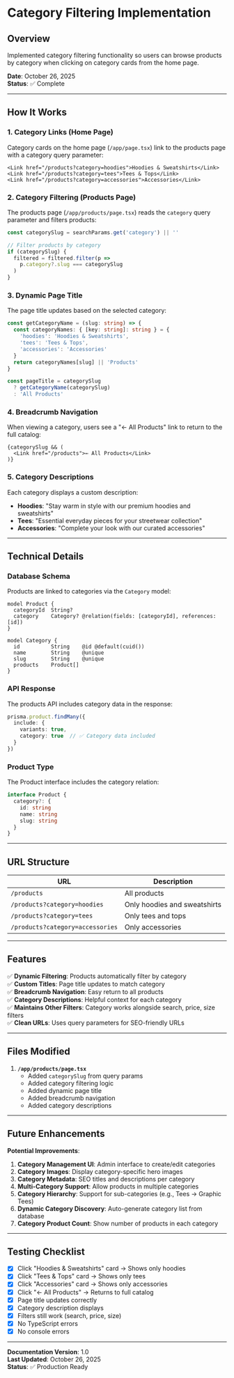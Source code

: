 # Category Filtering Implementation

## Overview
Implemented category filtering functionality so users can browse products by category when clicking on category cards from the home page.

**Date**: October 26, 2025  
**Status**: ✅ Complete

---

## How It Works

### 1. Category Links (Home Page)
Category cards on the home page (`/app/page.tsx`) link to the products page with a category query parameter:

```tsx
<Link href="/products?category=hoodies">Hoodies & Sweatshirts</Link>
<Link href="/products?category=tees">Tees & Tops</Link>
<Link href="/products?category=accessories">Accessories</Link>
```

### 2. Category Filtering (Products Page)
The products page (`/app/products/page.tsx`) reads the `category` query parameter and filters products:

```typescript
const categorySlug = searchParams.get('category') || ''

// Filter products by category
if (categorySlug) {
  filtered = filtered.filter(p => 
    p.category?.slug === categorySlug
  )
}
```

### 3. Dynamic Page Title
The page title updates based on the selected category:

```typescript
const getCategoryName = (slug: string) => {
  const categoryNames: { [key: string]: string } = {
    'hoodies': 'Hoodies & Sweatshirts',
    'tees': 'Tees & Tops',
    'accessories': 'Accessories'
  }
  return categoryNames[slug] || 'Products'
}

const pageTitle = categorySlug 
  ? getCategoryName(categorySlug)
  : 'All Products'
```

### 4. Breadcrumb Navigation
When viewing a category, users see a "← All Products" link to return to the full catalog:

```tsx
{categorySlug && (
  <Link href="/products">← All Products</Link>
)}
```

### 5. Category Descriptions
Each category displays a custom description:

- **Hoodies**: "Stay warm in style with our premium hoodies and sweatshirts"
- **Tees**: "Essential everyday pieces for your streetwear collection"
- **Accessories**: "Complete your look with our curated accessories"

---

## Technical Details

### Database Schema
Products are linked to categories via the `Category` model:

```prisma
model Product {
  categoryId  String?
  category    Category? @relation(fields: [categoryId], references: [id])
}

model Category {
  id          String    @id @default(cuid())
  name        String    @unique
  slug        String    @unique
  products    Product[]
}
```

### API Response
The products API includes category data in the response:

```typescript
prisma.product.findMany({
  include: {
    variants: true,
    category: true  // ✅ Category data included
  }
})
```

### Product Type
The Product interface includes the category relation:

```typescript
interface Product {
  category?: {
    id: string
    name: string
    slug: string
  }
}
```

---

## URL Structure

| URL | Description |
|-----|-------------|
| `/products` | All products |
| `/products?category=hoodies` | Only hoodies and sweatshirts |
| `/products?category=tees` | Only tees and tops |
| `/products?category=accessories` | Only accessories |

---

## Features

✅ **Dynamic Filtering**: Products automatically filter by category  
✅ **Custom Titles**: Page title updates to match category  
✅ **Breadcrumb Navigation**: Easy return to all products  
✅ **Category Descriptions**: Helpful context for each category  
✅ **Maintains Other Filters**: Category works alongside search, price, size filters  
✅ **Clean URLs**: Uses query parameters for SEO-friendly URLs  

---

## Files Modified

1. **`/app/products/page.tsx`**
   - Added `categorySlug` from query params
   - Added category filtering logic
   - Added dynamic page title
   - Added breadcrumb navigation
   - Added category descriptions

---

## Future Enhancements

**Potential Improvements**:
1. **Category Management UI**: Admin interface to create/edit categories
2. **Category Images**: Display category-specific hero images
3. **Category Metadata**: SEO titles and descriptions per category
4. **Multi-Category Support**: Allow products in multiple categories
5. **Category Hierarchy**: Support for sub-categories (e.g., Tees → Graphic Tees)
6. **Dynamic Category Discovery**: Auto-generate category list from database
7. **Category Product Count**: Show number of products in each category

---

## Testing Checklist

- [x] Click "Hoodies & Sweatshirts" card → Shows only hoodies
- [x] Click "Tees & Tops" card → Shows only tees
- [x] Click "Accessories" card → Shows only accessories
- [x] Click "← All Products" → Returns to full catalog
- [x] Page title updates correctly
- [x] Category description displays
- [x] Filters still work (search, price, size)
- [x] No TypeScript errors
- [x] No console errors

---

**Documentation Version**: 1.0  
**Last Updated**: October 26, 2025  
**Status**: ✅ Production Ready
